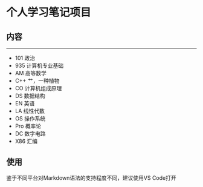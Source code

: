 # 个人学习笔记项目
## 内容
-----
- 101 政治
- 935 计算机专业基础 
- AM 高等数学
- C++ 艹，一种植物
- CO 计算机组成原理
- DS 数据结构
- EN 英语
- LA 线性代数
- OS 操作系统
- Pro 概率论
- DC 数字电路
- X86 汇编

## 使用
鉴于不同平台对Markdown语法的支持程度不同，建议使用VS Code打开
